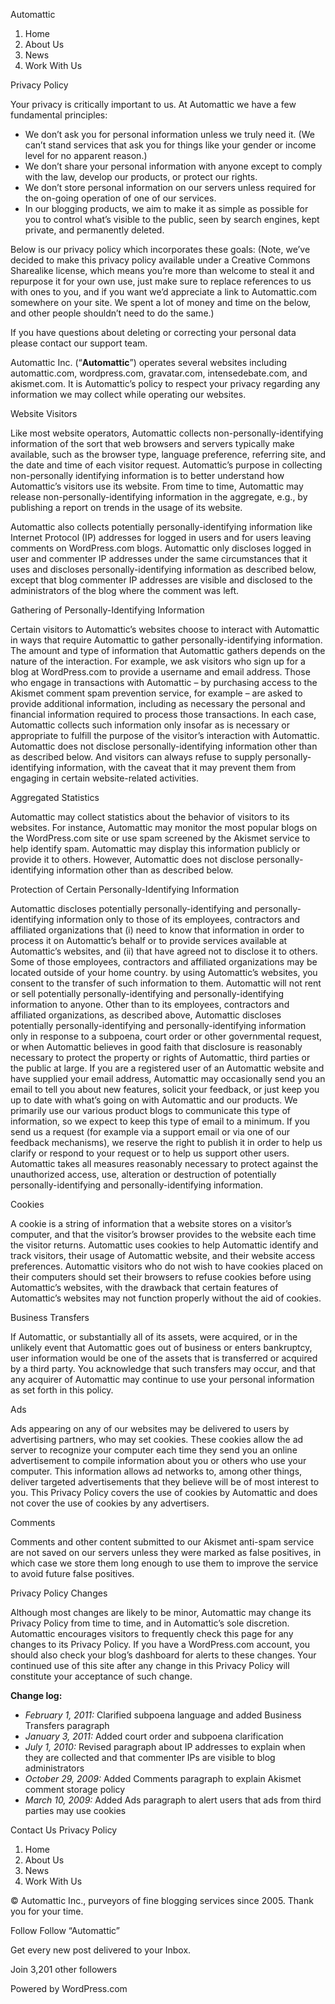 Automattic

1.  Home
2.  About Us
3.  News
4.  Work With Us

Privacy Policy

Your privacy is critically important to us. At Automattic we have a few fundamental principles:

*   We don’t ask you for personal information unless we truly need it. (We can’t stand services that ask you for things like your gender or income level for no apparent reason.)
*   We don’t share your personal information with anyone except to comply with the law, develop our products, or protect our rights.
*   We don’t store personal information on our servers unless required for the on-going operation of one of our services.
*   In our blogging products, we aim to make it as simple as possible for you to control what’s visible to the public, seen by search engines, kept private, and permanently deleted.

Below is our privacy policy which incorporates these goals: (Note, we’ve decided to make this privacy policy available under a Creative Commons Sharealike license, which means you’re more than welcome to steal it and repurpose it for your own use, just make sure to replace references to us with ones to you, and if you want we’d appreciate a link to Automattic.com somewhere on your site. We spent a lot of money and time on the below, and other people shouldn’t need to do the same.)

If you have questions about deleting or correcting your personal data please contact our support team.

Automattic Inc. (“**Automattic**”) operates several websites including automattic.com, wordpress.com, gravatar.com, intensedebate.com, and akismet.com. It is Automattic’s policy to respect your privacy regarding any information we may collect while operating our websites.

Website Visitors

Like most website operators, Automattic collects non-personally-identifying information of the sort that web browsers and servers typically make available, such as the browser type, language preference, referring site, and the date and time of each visitor request. Automattic’s purpose in collecting non-personally identifying information is to better understand how Automattic’s visitors use its website. From time to time, Automattic may release non-personally-identifying information in the aggregate, e.g., by publishing a report on trends in the usage of its website.

Automattic also collects potentially personally-identifying information like Internet Protocol (IP) addresses for logged in users and for users leaving comments on WordPress.com blogs. Automattic only discloses logged in user and commenter IP addresses under the same circumstances that it uses and discloses personally-identifying information as described below, except that blog commenter IP addresses are visible and disclosed to the administrators of the blog where the comment was left.

Gathering of Personally-Identifying Information

Certain visitors to Automattic’s websites choose to interact with Automattic in ways that require Automattic to gather personally-identifying information. The amount and type of information that Automattic gathers depends on the nature of the interaction. For example, we ask visitors who sign up for a blog at WordPress.com to provide a username and email address. Those who engage in transactions with Automattic – by purchasing access to the Akismet comment spam prevention service, for example – are asked to provide additional information, including as necessary the personal and financial information required to process those transactions. In each case, Automattic collects such information only insofar as is necessary or appropriate to fulfill the purpose of the visitor’s interaction with Automattic. Automattic does not disclose personally-identifying information other than as described below. And visitors can always refuse to supply personally-identifying information, with the caveat that it may prevent them from engaging in certain website-related activities.

Aggregated Statistics

Automattic may collect statistics about the behavior of visitors to its websites. For instance, Automattic may monitor the most popular blogs on the WordPress.com site or use spam screened by the Akismet service to help identify spam. Automattic may display this information publicly or provide it to others. However, Automattic does not disclose personally-identifying information other than as described below.

Protection of Certain Personally-Identifying Information

Automattic discloses potentially personally-identifying and personally-identifying information only to those of its employees, contractors and affiliated organizations that (i) need to know that information in order to process it on Automattic’s behalf or to provide services available at Automattic’s websites, and (ii) that have agreed not to disclose it to others. Some of those employees, contractors and affiliated organizations may be located outside of your home country. by using Automattic’s websites, you consent to the transfer of such information to them. Automattic will not rent or sell potentially personally-identifying and personally-identifying information to anyone. Other than to its employees, contractors and affiliated organizations, as described above, Automattic discloses potentially personally-identifying and personally-identifying information only in response to a subpoena, court order or other governmental request, or when Automattic believes in good faith that disclosure is reasonably necessary to protect the property or rights of Automattic, third parties or the public at large. If you are a registered user of an Automattic website and have supplied your email address, Automattic may occasionally send you an email to tell you about new features, solicit your feedback, or just keep you up to date with what’s going on with Automattic and our products. We primarily use our various product blogs to communicate this type of information, so we expect to keep this type of email to a minimum. If you send us a request (for example via a support email or via one of our feedback mechanisms), we reserve the right to publish it in order to help us clarify or respond to your request or to help us support other users. Automattic takes all measures reasonably necessary to protect against the unauthorized access, use, alteration or destruction of potentially personally-identifying and personally-identifying information.

Cookies

A cookie is a string of information that a website stores on a visitor’s computer, and that the visitor’s browser provides to the website each time the visitor returns. Automattic uses cookies to help Automattic identify and track visitors, their usage of Automattic website, and their website access preferences. Automattic visitors who do not wish to have cookies placed on their computers should set their browsers to refuse cookies before using Automattic’s websites, with the drawback that certain features of Automattic’s websites may not function properly without the aid of cookies.

Business Transfers

If Automattic, or substantially all of its assets, were acquired, or in the unlikely event that Automattic goes out of business or enters bankruptcy, user information would be one of the assets that is transferred or acquired by a third party. You acknowledge that such transfers may occur, and that any acquirer of Automattic may continue to use your personal information as set forth in this policy.

Ads

Ads appearing on any of our websites may be delivered to users by advertising partners, who may set cookies. These cookies allow the ad server to recognize your computer each time they send you an online advertisement to compile information about you or others who use your computer. This information allows ad networks to, among other things, deliver targeted advertisements that they believe will be of most interest to you. This Privacy Policy covers the use of cookies by Automattic and does not cover the use of cookies by any advertisers.

Comments

Comments and other content submitted to our Akismet anti-spam service are not saved on our servers unless they were marked as false positives, in which case we store them long enough to use them to improve the service to avoid future false positives.

Privacy Policy Changes

Although most changes are likely to be minor, Automattic may change its Privacy Policy from time to time, and in Automattic’s sole discretion. Automattic encourages visitors to frequently check this page for any changes to its Privacy Policy. If you have a WordPress.com account, you should also check your blog’s dashboard for alerts to these changes. Your continued use of this site after any change in this Privacy Policy will constitute your acceptance of such change.

**Change log:**

*   _February 1, 2011:_ Clarified subpoena language and added Business Transfers paragraph
*   _January 3, 2011:_ Added court order and subpoena clarification
*   _July 1, 2010:_ Revised paragraph about IP addresses to explain when they are collected and that commenter IPs are visible to blog administrators
*   _October 29, 2009:_ Added Comments paragraph to explain Akismet comment storage policy
*   _March 10, 2009:_ Added Ads paragraph to alert users that ads from third parties may use cookies

Contact Us Privacy Policy

1.  Home
2.  About Us
3.  News
4.  Work With Us

© Automattic Inc., purveyors of fine blogging services since 2005. Thank you for your time.

Follow Follow “Automattic”

Get every new post delivered to your Inbox.

Join 3,201 other followers

Powered by WordPress.com